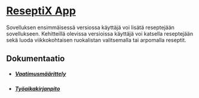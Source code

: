  # [ReseptiX App](https://github.com/Eddiejjay/ot-harjoitustyo/tree/master/ReseptiXApp)
Sovelluksen ensimmäisessä versiossa käyttäjä voi lisätä reseptejään sovellukseen. Kehitteillä olevissa versioissa käyttäjä voi katsella reseptejään sekä luoda viikkokohtaisen ruokalistan valitsemalla tai arpomalla reseptit. 

 ## Dokumentaatio
 - ##### [Vaatimusmäärittely](https://github.com/Eddiejjay/ot-harjoitustyo/blob/master/ReseptiXApp/dokumentaatio/vaatimusm%C3%A4%C3%A4rittely.md)
 - ##### [Työaikakirjanpito](https://github.com/Eddiejjay/ot-harjoitustyo/blob/master/ReseptiXApp/dokumentaatio/tuntikirjanpito.md)
